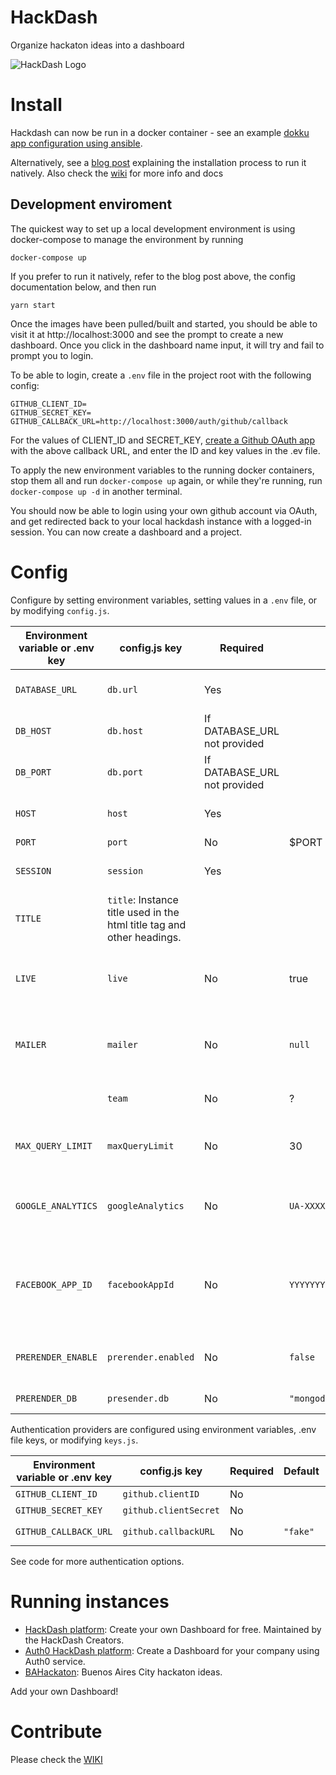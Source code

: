 HackDash
========


Organize hackaton ideas into a dashboard

![HackDash Logo](http://i.imgur.com/XLQGF3y.png)

Install
===========

Hackdash can now be run in a docker container - see an example [dokku app configuration using ansible](https://github.com/OpenUpSA/ansible-config/tree/master/apps/hackdash).

Alternatively, see a [blog post](http://zajdband.com/installing-hackdash) explaining the installation process to run it natively. Also check the [wiki](https://github.com/danzajdband/hackdash/wiki) for more info and docs

Development enviroment
----------------------

The quickest way to set up a local development environment is using docker-compose to manage the environment by running

    docker-compose up

If you prefer to run it natively, refer to the blog post above, the config documentation below, and then run

    yarn start

Once the images have been pulled/built and started, you should be able to visit it at http://localhost:3000 and see the prompt to create a new dashboard. Once you click in the dashboard name input, it will try and fail to prompt you to login.

To be able to login, create a `.env` file in the project root with the following config:

    GITHUB_CLIENT_ID=
    GITHUB_SECRET_KEY=
    GITHUB_CALLBACK_URL=http://localhost:3000/auth/github/callback

For the values of CLIENT_ID and SECRET_KEY, [create a Github OAuth app](https://docs.github.com/en/developers/apps/building-oauth-apps/creating-an-oauth-app) with the above callback URL, and enter the ID and key values in the .ev file.

To apply the new environment variables to the running docker containers, stop them all and run `docker-compose up` again, or while they're running, run `docker-compose up -d` in another terminal.

You should now be able to login using your own github account via OAuth, and get redirected back to your local hackdash instance with a logged-in session. You can now create a dashboard and a project.


Config
======

Configure by setting environment variables, setting values in a `.env` file, or by modifying `config.js`.

| Environment variable or .env key | config.js key | Required | Default | Description |
|----------------------------------|---------------|----------|---------|-------------|
| `DATABASE_URL`                   | `db.url`      | Yes      |         | Overrides other db config. Full MongoDB URL. |
| `DB_HOST`                        | `db.host`     | If DATABASE_URL not provided |         |             |
| `DB_PORT`                        | `db.port`     | If DATABASE_URL not provided |         |             |
| `HOST`                           | `host`        | Yes      |         | Your instance host (i.e. yourdomain.com) |
| `PORT`                           | `port`        | No       | $PORT or 3000 | Your port (i.e. 3000) |
| `SESSION`                        | `session`     | Yes      |         | Your session key (it must be a secret string) |
| `TITLE`                          | `title`: Instance title used in the html title tag and other headings. |
| `LIVE`                           | `live`        | No       | true    | Boolean (true, false) that enable/disable the live feed feature in yourdomain.com/live.
| `MAILER`                         | `mailer`      | No       | `null`  | SMTP mail info to enable email notifications using nodemailer. Check out the [options](https://github.com/andris9/Nodemailer#setting-up-smtp) |
|                                  | `team`        | No       | ?       | An array of `user`.`_id` to be shown as Team on Landing Page. |
| `MAX_QUERY_LIMIT`                | `maxQueryLimit` | No     | 30      | a Number for the max amount of results at the landing page searchs. |
| `GOOGLE_ANALYTICS`               | `googleAnalytics` | No   | `UA-XXXXXXXX-X` | the UA-XXXXXXXX-X code from Google Analytics. if not specified wont set the script. |
| `FACEBOOK_APP_ID`                | `facebookAppId` | No     | `YYYYYYYYYYYY` | the Facebook App Id for share buttons. It will take first from keys.json, if not will use this one. Don't set it to not show FB share buttons. |
| `PRERENDER_ENABLE`               | `prerender.enabled` | No | `false` | Boolean (true, false). Where the website would use the SEO Prerender.|
| `PRERENDER_DB`                   | `presender.db`          | No       | `"mongodb://localhost/prerender"` | The Mongo URI of Cached Pages. |

Authentication providers are configured using environment variables, .env file keys, or modifying `keys.js`.

| Environment variable or .env key | config.js key | Required | Default | Description |
|----------------------------------|---------------|----------|---------|-------------|
| `GITHUB_CLIENT_ID`               | `github.clientID` | No       |         | [create a Github OAuth app](https://docs.github.com/en/developers/apps/building-oauth-apps/creating-an-oauth-app) |
| `GITHUB_SECRET_KEY`              | `github.clientSecret` | No |       |             |
| `GITHUB_CALLBACK_URL`            | `github.callbackURL` | No | `"fake"` | e.g. `http://localhost:3000/auth/github/callback` |

See code for more authentication options.


Running instances
=================

* [HackDash platform](http://hackdash.org): Create your own Dashboard for free. Maintained by the HackDash Creators.
* [Auth0 HackDash platform](http://safe-tor-9833.herokuapp.com/): Create a Dashboard for your company using Auth0 service.
* [BAHackaton](http://bahackaton.herokuapp.com): Buenos Aires City hackaton ideas.

Add your own Dashboard!


Contribute
==========
Please check the [WIKI](https://github.com/danzajdband/hackdash/wiki)
